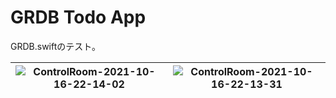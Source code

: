 # GRDB Todo App


GRDB.swiftのテスト。

| ![ControlRoom-2021-10-16-22-14-02](https://user-images.githubusercontent.com/50548952/137589047-423ac678-1edb-41be-91b1-c0601a31a66f.png) | ![ControlRoom-2021-10-16-22-13-31](https://user-images.githubusercontent.com/50548952/137589049-9d26c552-43b3-4730-8870-4ca3c5ca0eeb.png) |
| - | - |




